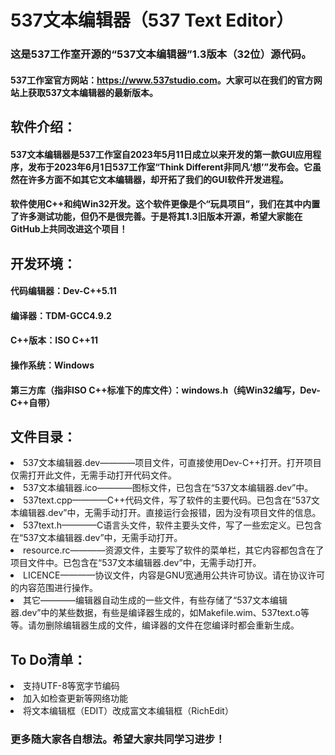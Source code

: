 # 537文本编辑器（537 Text Editor）
<h3>这是537工作室开源的“537文本编辑器”1.3版本（32位）源代码。</h3>
<h4>537工作室官方网站：<a href="https://www.537studio.com" target="_blank">https://www.537studio.com</a>。大家可以在我们的官方网站上获取537文本编辑器的最新版本。</h4>
<h2>软件介绍：</h2>
<h4>537文本编辑器是537工作室自2023年5月11日成立以来开发的第一款GUI应用程序，发布于2023年6月1日537工作室“Think Different非同凡‘想’”发布会。它虽然在许多方面不如其它文本编辑器，却开拓了我们的GUI软件开发进程。</h4>
<h4>软件使用C++和纯Win32开发。这个软件更像是个“玩具项目”，我们在其中内置了许多测试功能，但仍不是很完善。于是将其1.3旧版本开源，希望大家能在GitHub上共同改进这个项目！</h4>
<h2>开发环境：</h2>
  <h4>代码编辑器：Dev-C++5.11</h4>
  <h4>编译器：TDM-GCC4.9.2</h4>
  <h4>C++版本：ISO C++11</h4>
  <h4>操作系统：Windows</h4>
  <h4>第三方库（指非ISO C++标准下的库文件）：windows.h（纯Win32编写，Dev-C++自带）</h4>
<h2>文件目录：</h2>
  <li>537文本编辑器.dev————项目文件，可直接使用Dev-C++打开。打开项目仅需打开此文件，无需手动打开代码文件。</li>
  <li>537文本编辑器.ico————图标文件，已包含在“537文本编辑器.dev”中。</li>
  <li>537text.cpp————C++代码文件，写了软件的主要代码。已包含在“537文本编辑器.dev”中，无需手动打开。直接运行会报错，因为没有项目文件的信息。</li>
  <li>537text.h————C语言头文件，软件主要头文件，写了一些宏定义。已包含在“537文本编辑器.dev”中，无需手动打开。</li>
  <li>resource.rc————资源文件，主要写了软件的菜单栏，其它内容都包含在了项目文件中。已包含在“537文本编辑器.dev”中，无需手动打开。</li>
  <li>LICENCE————协议文件，内容是GNU宽通用公共许可协议。请在协议许可的内容范围进行操作。</li>
  <li>其它————编辑器自动生成的一些文件，有些存储了“537文本编辑器.dev”中的某些数据，有些是编译器生成的，如Makefile.wim、537text.o等等。请勿删除编辑器生成的文件，编译器的文件在您编译时都会重新生成。</li>
<h2>To Do清单：</h2>
<li>支持UTF-8等宽字节编码</li>
<li>加入如检查更新等网络功能</li>
<li>将文本编辑框（EDIT）改成富文本编辑框（RichEdit）</li>
<h3>更多随大家各自想法。希望大家共同学习进步！</h3>
